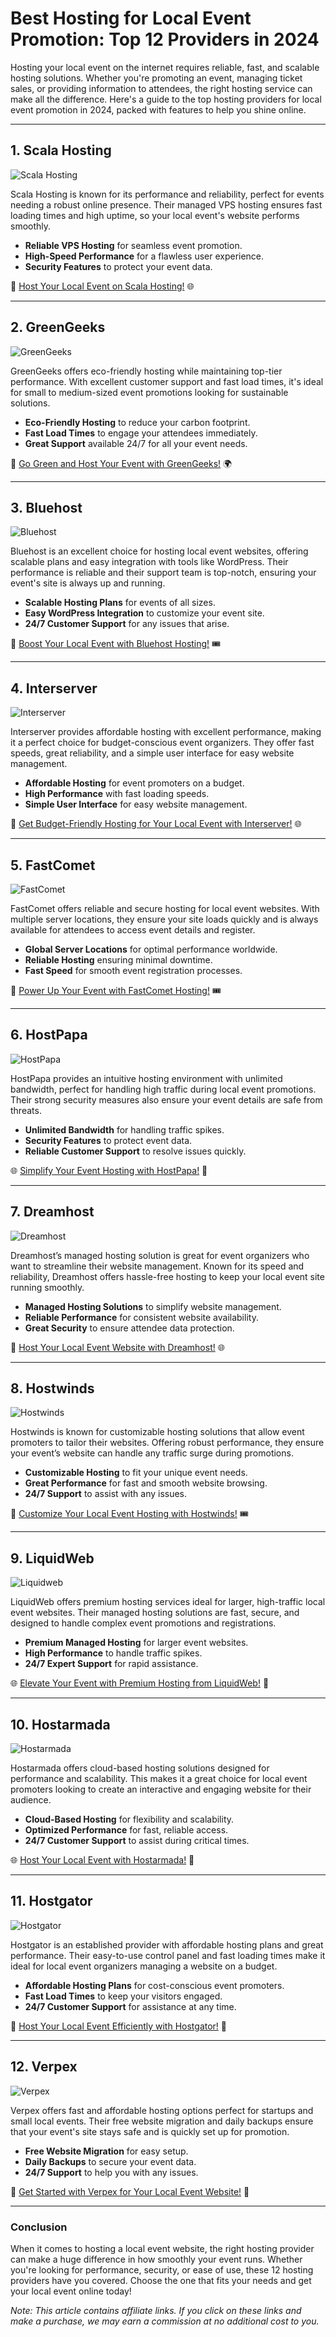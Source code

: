 # Best Hosting for Local Event Promotion: Top 12 Providers in 2024

Hosting your local event on the internet requires reliable, fast, and scalable hosting solutions. Whether you're promoting an event, managing ticket sales, or providing information to attendees, the right hosting service can make all the difference. Here's a guide to the top hosting providers for local event promotion in 2024, packed with features to help you shine online.

---

## 1. Scala Hosting

![Scala Hosting](https://i.imgur.com/uJ5JIK3.png "Scala Web Hosting")

Scala Hosting is known for its performance and reliability, perfect for events needing a robust online presence. Their managed VPS hosting ensures fast loading times and high uptime, so your local event's website performs smoothly.

- **Reliable VPS Hosting** for seamless event promotion.
- **High-Speed Performance** for a flawless user experience.
- **Security Features** to protect your event data.

🚀 [Host Your Local Event on Scala Hosting!](https://snipitx.com/scala-jy) 🌐

---

## 2. GreenGeeks

![GreenGeeks](https://i.imgur.com/eEwuntu.jpg "GreenGeeks Hosting")

GreenGeeks offers eco-friendly hosting while maintaining top-tier performance. With excellent customer support and fast load times, it's ideal for small to medium-sized event promotions looking for sustainable solutions.

- **Eco-Friendly Hosting** to reduce your carbon footprint.
- **Fast Load Times** to engage your attendees immediately.
- **Great Support** available 24/7 for all your event needs.

🌿 [Go Green and Host Your Event with GreenGeeks!](https://snipitx.com/greengeeks-jy) 🌍

---

## 3. Bluehost

![Bluehost](https://i.imgur.com/PasFF9E.jpeg "Bluehost Hosting")

Bluehost is an excellent choice for hosting local event websites, offering scalable plans and easy integration with tools like WordPress. Their performance is reliable and their support team is top-notch, ensuring your event's site is always up and running.

- **Scalable Hosting Plans** for events of all sizes.
- **Easy WordPress Integration** to customize your event site.
- **24/7 Customer Support** for any issues that arise.

🚀 [Boost Your Local Event with Bluehost Hosting!](https://snipitx.com/bluehost-jy) 🎟️

---

## 4. Interserver

![Interserver](https://i.imgur.com/OM5dOEW.jpeg "Interserver Hosting")

Interserver provides affordable hosting with excellent performance, making it a perfect choice for budget-conscious event organizers. They offer fast speeds, great reliability, and a simple user interface for easy website management.

- **Affordable Hosting** for event promoters on a budget.
- **High Performance** with fast loading speeds.
- **Simple User Interface** for easy website management.

💸 [Get Budget-Friendly Hosting for Your Local Event with Interserver!](https://snipitx.com/interserver-jy) 🌐

---

## 5. FastComet

![FastComet](https://i.imgur.com/7qgXuWp.png "FastComet Hosting")

FastComet offers reliable and secure hosting for local event websites. With multiple server locations, they ensure your site loads quickly and is always available for attendees to access event details and register.

- **Global Server Locations** for optimal performance worldwide.
- **Reliable Hosting** ensuring minimal downtime.
- **Fast Speed** for smooth event registration processes.

🚀 [Power Up Your Event with FastComet Hosting!](https://snipitx.com/fastcomet-jy) 🎟️

---

## 6. HostPapa

![HostPapa](https://i.imgur.com/ouDTkvl.jpeg "HostPapa Hosting")

HostPapa provides an intuitive hosting environment with unlimited bandwidth, perfect for handling high traffic during local event promotions. Their strong security measures also ensure your event details are safe from threats.

- **Unlimited Bandwidth** for handling traffic spikes.
- **Security Features** to protect event data.
- **Reliable Customer Support** to resolve issues quickly.

🌐 [Simplify Your Event Hosting with HostPapa!](https://snipitx.com/hostpapa-jy) 🎉

---

## 7. Dreamhost

![Dreamhost](https://i.imgur.com/rXIg8ip.jpeg "Dreamhost Hosting")

Dreamhost’s managed hosting solution is great for event organizers who want to streamline their website management. Known for its speed and reliability, Dreamhost offers hassle-free hosting to keep your local event site running smoothly.

- **Managed Hosting Solutions** to simplify website management.
- **Reliable Performance** for consistent website availability.
- **Great Security** to ensure attendee data protection.

🌟 [Host Your Local Event Website with Dreamhost!](https://snipitx.com/dreamhost-jy) 🌐

---

## 8. Hostwinds

![Hostwinds](https://i.imgur.com/53aSNXx.jpeg "Hostwinds Hosting")

Hostwinds is known for customizable hosting solutions that allow event promoters to tailor their websites. Offering robust performance, they ensure your event’s website can handle any traffic surge during promotions.

- **Customizable Hosting** to fit your unique event needs.
- **Great Performance** for fast and smooth website browsing.
- **24/7 Support** to assist with any issues.

🚀 [Customize Your Local Event Hosting with Hostwinds!](https://snipitx.com/hostwinds-jy) 🎟️

---

## 9. LiquidWeb

![Liquidweb](https://i.imgur.com/4IvT9SC.jpeg "Liquidweb Hosting")

LiquidWeb offers premium hosting services ideal for larger, high-traffic local event websites. Their managed hosting solutions are fast, secure, and designed to handle complex event promotions and registrations.

- **Premium Managed Hosting** for larger event websites.
- **High Performance** to handle traffic spikes.
- **24/7 Expert Support** for rapid assistance.

🌐 [Elevate Your Event with Premium Hosting from LiquidWeb!](https://snipitx.com/liquidweb-jy) 🚀

---

## 10. Hostarmada

![Hostarmada](https://i.imgur.com/KFbdf3o.jpeg "Hostarmada Hosting")

Hostarmada offers cloud-based hosting solutions designed for performance and scalability. This makes it a great choice for local event promoters looking to create an interactive and engaging website for their audience.

- **Cloud-Based Hosting** for flexibility and scalability.
- **Optimized Performance** for fast, reliable access.
- **24/7 Customer Support** to assist during critical times.

🌐 [Host Your Local Event with Hostarmada!](https://snipitx.com/hostarmada-jy) 🎉

---

## 11. Hostgator

![Hostgator](https://i.imgur.com/BcVkH57.jpeg "Hostgator Hosting")

Hostgator is an established provider with affordable hosting plans and great performance. Their easy-to-use control panel and fast loading times make it ideal for local event organizers managing a website on a budget.

- **Affordable Hosting Plans** for cost-conscious event promoters.
- **Fast Load Times** to keep your visitors engaged.
- **24/7 Customer Support** for assistance at any time.

🚀 [Host Your Local Event Efficiently with Hostgator!](https://snipitx.com/hostgator-jy) 🌟

---

## 12. Verpex

![Verpex](https://i.imgur.com/6x5LhiS.jpeg "Verpex Hosting")

Verpex offers fast and affordable hosting options perfect for startups and small local events. Their free website migration and daily backups ensure that your event's site stays safe and is quickly set up for promotion.

- **Free Website Migration** for easy setup.
- **Daily Backups** to secure your event data.
- **24/7 Support** to help you with any issues.

🌟 [Get Started with Verpex for Your Local Event Website!](https://snipitx.com/verpex-jy) 🎉

---

### Conclusion

When it comes to hosting a local event website, the right hosting provider can make a huge difference in how smoothly your event runs. Whether you're looking for performance, security, or ease of use, these 12 hosting providers have you covered. Choose the one that fits your needs and get your local event online today!

*Note: This article contains affiliate links. If you click on these links and make a purchase, we may earn a commission at no additional cost to you.*
